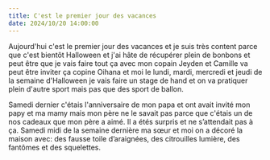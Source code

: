 ```yaml
---
title: C'est le premier jour des vacances
date: 2024/10/20 14:00:00
---
```

Aujourd'hui c'est le premier jour des vacances et je suis très content parce que c'est bientôt Halloween et j'ai hâte de récupérer plein de bonbons et peut être que je vais faire tout ça avec mon copain Jeyden et Camille va peut être inviter ça copine Oihana et moi le lundi, mardi, mercredi et jeudi de la semaine d'Halloween je vais faire un stage de hand et on va pratiquer plein d'autre sport mais pas que des sport de ballon.

 Samedi dernier c'étais l'anniversaire de mon papa et ont avait invité mon papy et ma mamy mais mon père ne le savait pas parce que c'étais un de nos cadeaux que mon père a aimé. Il a étés surpris et ne s’attendait pas à ça. Samedi midi de la semaine dernière ma sœur et moi on a décoré la maison avec: des fausse toile d’araignées, des citrouilles lumière, des fantômes et des squelettes.











